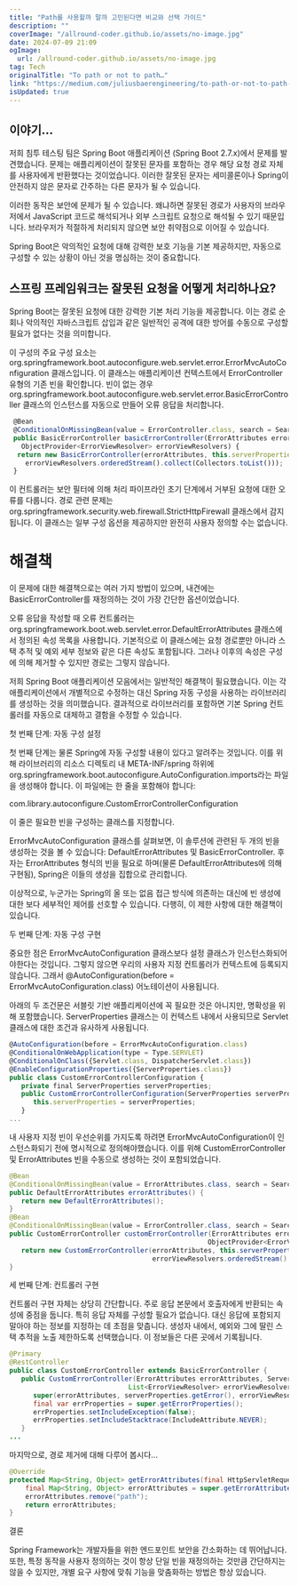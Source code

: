 ```yaml
---
title: "Path를 사용할까 말까 고민된다면 비교와 선택 가이드"
description: ""
coverImage: "/allround-coder.github.io/assets/no-image.jpg"
date: 2024-07-09 21:09
ogImage:
  url: /allround-coder.github.io/assets/no-image.jpg
tag: Tech
originalTitle: "To path or not to path…"
link: "https://medium.com/juliusbaerengineering/to-path-or-not-to-path-34f06d26fff1"
isUpdated: true
---
```


## 이야기…

저희 침투 테스팅 팀은 Spring Boot 애플리케이션 (Spring Boot 2.7.x)에서 문제를 발견했습니다. 문제는 애플리케이션이 잘못된 문자를 포함하는 경우 해당 요청 경로 자체를 사용자에게 반환했다는 것이었습니다. 이러한 잘못된 문자는 세미콜론이나 Spring이 안전하지 않은 문자로 간주하는 다른 문자가 될 수 있습니다.

이러한 동작은 보안에 문제가 될 수 있습니다. 왜냐하면 잘못된 경로가 사용자의 브라우저에서 JavaScript 코드로 해석되거나 외부 스크립트 요청으로 해석될 수 있기 때문입니다. 브라우저가 적절하게 처리되지 않으면 보안 취약점으로 이어질 수 있습니다.

Spring Boot은 악의적인 요청에 대해 강력한 보호 기능을 기본 제공하지만, 자동으로 구성할 수 있는 상황이 아닌 것을 명심하는 것이 중요합니다.

<!-- seedividend - 사각형 -->

<ins class="adsbygoogle"
     style="display:block"
     data-ad-client="ca-pub-4877378276818686"
     data-ad-slot="1898504329"
     data-ad-format="auto"
     data-full-width-responsive="true"></ins>

<script>
     (adsbygoogle = window.adsbygoogle || []).push({});
</script>

## 스프링 프레임워크는 잘못된 요청을 어떻게 처리하나요?

Spring Boot는 잘못된 요청에 대한 강력한 기본 처리 기능을 제공합니다. 이는 경로 순회나 악의적인 자바스크립트 삽입과 같은 일반적인 공격에 대한 방어를 수동으로 구성할 필요가 없다는 것을 의미합니다.

이 구성의 주요 구성 요소는 org.springframework.boot.autoconfigure.web.servlet.error.ErrorMvcAutoConfiguration 클래스입니다. 이 클래스는 애플리케이션 컨텍스트에서 ErrorController 유형의 기존 빈을 확인합니다. 빈이 없는 경우 org.springframework.boot.autoconfigure.web.servlet.error.BasicErrorController 클래스의 인스턴스를 자동으로 만들어 오류 응답을 처리합니다.

```js
 @Bean
 @ConditionalOnMissingBean(value = ErrorController.class, search = SearchStrategy.CURRENT)
 public BasicErrorController basicErrorController(ErrorAttributes errorAttributes,
   ObjectProvider<ErrorViewResolver> errorViewResolvers) {
  return new BasicErrorController(errorAttributes, this.serverProperties.getError(),
    errorViewResolvers.orderedStream().collect(Collectors.toList()));
 }
```

<!-- seedividend - 사각형 -->

<ins class="adsbygoogle"
     style="display:block"
     data-ad-client="ca-pub-4877378276818686"
     data-ad-slot="1898504329"
     data-ad-format="auto"
     data-full-width-responsive="true"></ins>

<script>
     (adsbygoogle = window.adsbygoogle || []).push({});
</script>

이 컨트롤러는 보안 필터에 의해 처리 파이프라인 초기 단계에서 거부된 요청에 대한 오류를 다룹니다. 경로 관련 문제는 org.springframework.security.web.firewall.StrictHttpFirewall 클래스에서 감지됩니다. 이 클래스는 일부 구성 옵션을 제공하지만 완전히 사용자 정의할 수는 없습니다.

# 해결책

이 문제에 대한 해결책으로는 여러 가지 방법이 있으며, 내견에는 BasicErrorController를 재정의하는 것이 가장 간단한 옵션이었습니다.

오류 응답을 작성할 때 오류 컨트롤러는 org.springframework.boot.web.servlet.error.DefaultErrorAttributes 클래스에서 정의된 속성 목록을 사용합니다. 기본적으로 이 클래스에는 요청 경로뿐만 아니라 스택 추적 및 예외 세부 정보와 같은 다른 속성도 포함됩니다. 그러나 이후의 속성은 구성에 의해 제거할 수 있지만 경로는 그렇지 않습니다.

<!-- seedividend - 사각형 -->

<ins class="adsbygoogle"
     style="display:block"
     data-ad-client="ca-pub-4877378276818686"
     data-ad-slot="1898504329"
     data-ad-format="auto"
     data-full-width-responsive="true"></ins>

<script>
     (adsbygoogle = window.adsbygoogle || []).push({});
</script>

저희 Spring Boot 애플리케이션 모음에서는 일반적인 해결책이 필요했습니다. 이는 각 애플리케이션에서 개별적으로 수정하는 대신 Spring 자동 구성을 사용하는 라이브러리를 생성하는 것을 의미했습니다. 결과적으로 라이브러리를 포함하면 기본 Spring 컨트롤러를 자동으로 대체하고 결함을 수정할 수 있습니다.

첫 번째 단계: 자동 구성 설정

첫 번째 단계는 물론 Spring에 자동 구성할 내용이 있다고 알려주는 것입니다. 이를 위해 라이브러리의 리소스 디렉토리 내 META-INF/spring 하위에 org.springframework.boot.autoconfigure.AutoConfiguration.imports라는 파일을 생성해야 합니다. 이 파일에는 한 줄을 포함해야 합니다:

com.library.autoconfigure.CustomErrorControllerConfiguration

<!-- seedividend - 사각형 -->

<ins class="adsbygoogle"
     style="display:block"
     data-ad-client="ca-pub-4877378276818686"
     data-ad-slot="1898504329"
     data-ad-format="auto"
     data-full-width-responsive="true"></ins>

<script>
     (adsbygoogle = window.adsbygoogle || []).push({});
</script>

이 줄은 필요한 빈을 구성하는 클래스를 지정합니다.

ErrorMvcAutoConfiguration 클래스를 살펴보면, 이 솔루션에 관련된 두 개의 빈을 생성하는 것을 볼 수 있습니다: DefaultErrorAttributes 및 BasicErrorController. 후자는 ErrorAttributes 형식의 빈을 필요로 하며(물론 DefaultErrorAttributes에 의해 구현됨), Spring은 이들의 생성을 집합으로 관리합니다.

이상적으로, 누군가는 Spring의 올 또는 없음 접근 방식에 의존하는 대신에 빈 생성에 대한 보다 세부적인 제어를 선호할 수 있습니다. 다행히, 이 제한 사항에 대한 해결책이 있습니다.

두 번째 단계: 자동 구성 구현

<!-- seedividend - 사각형 -->

<ins class="adsbygoogle"
     style="display:block"
     data-ad-client="ca-pub-4877378276818686"
     data-ad-slot="1898504329"
     data-ad-format="auto"
     data-full-width-responsive="true"></ins>

<script>
     (adsbygoogle = window.adsbygoogle || []).push({});
</script>

중요한 점은 ErrorMvcAutoConfiguration 클래스보다 설정 클래스가 인스턴스화되어야한다는 것입니다. 그렇지 않으면 우리의 사용자 지정 컨트롤러가 컨텍스트에 등록되지 않습니다. 그래서 @AutoConfiguration(before = ErrorMvcAutoConfiguration.class) 어노테이션이 사용됩니다.

아래의 두 조건문은 서블릿 기반 애플리케이션에 꼭 필요한 것은 아니지만, 명확성을 위해 포함했습니다. ServerProperties 클래스는 이 컨텍스트 내에서 사용되므로 Servlet 클래스에 대한 조건과 유사하게 사용됩니다.

```js
@AutoConfiguration(before = ErrorMvcAutoConfiguration.class)
@ConditionalOnWebApplication(type = Type.SERVLET)
@ConditionalOnClass({Servlet.class, DispatcherServlet.class})
@EnableConfigurationProperties({ServerProperties.class})
public class CustomErrorControllerConfiguration {
   private final ServerProperties serverProperties;
   public CustomErrorControllerConfiguration(ServerProperties serverProperties) {
      this.serverProperties = serverProperties;
   }
...
```

내 사용자 지정 빈이 우선순위를 가지도록 하려면 ErrorMvcAutoConfiguration이 인스턴스화되기 전에 명시적으로 정의해야했습니다. 이를 위해 CustomErrorController 및 ErrorAttributes 빈을 수동으로 생성하는 것이 포함되었습니다.

<!-- seedividend - 사각형 -->

<ins class="adsbygoogle"
     style="display:block"
     data-ad-client="ca-pub-4877378276818686"
     data-ad-slot="1898504329"
     data-ad-format="auto"
     data-full-width-responsive="true"></ins>

<script>
     (adsbygoogle = window.adsbygoogle || []).push({});
</script>

```java
@Bean
@ConditionalOnMissingBean(value = ErrorAttributes.class, search = SearchStrategy.CURRENT)
public DefaultErrorAttributes errorAttributes() {
   return new DefaultErrorAttributes();
}
@Bean
@ConditionalOnMissingBean(value = ErrorController.class, search = SearchStrategy.CURRENT)
public CustomErrorController customErrorController(ErrorAttributes errorAttributes,
                                                  ObjectProvider<ErrorViewResolver> errorViewResolvers) {
   return new CustomErrorController(errorAttributes, this.serverProperties,
                                    errorViewResolvers.orderedStream().collect(Collectors.toList()));
}
```

세 번째 단계: 컨트롤러 구현

컨트롤러 구현 자체는 상당히 간단합니다. 주로 응답 본문에서 호출자에게 반환되는 속성에 중점을 둡니다. 특히 응답 자체를 구성할 필요가 없습니다. 대신 응답에 포함되지 말아야 하는 정보를 지정하는 데 초점을 맞춥니다. 생성자 내에서, 예외와 그에 딸린 스택 추적을 노출 제한하도록 선택했습니다. 이 정보들은 다른 곳에서 기록됩니다.

```java
@Primary
@RestController
public class CustomErrorController extends BasicErrorController {
   public CustomErrorController(ErrorAttributes errorAttributes, ServerProperties serverProperties,
                              List<ErrorViewResolver> errorViewResolvers) {
      super(errorAttributes, serverProperties.getError(), errorViewResolvers);
      final var errProperties = super.getErrorProperties();
      errProperties.setIncludeException(false);
      errProperties.setIncludeStacktrace(IncludeAttribute.NEVER);
   }
...
```

<!-- seedividend - 사각형 -->

<ins class="adsbygoogle"
     style="display:block"
     data-ad-client="ca-pub-4877378276818686"
     data-ad-slot="1898504329"
     data-ad-format="auto"
     data-full-width-responsive="true"></ins>

<script>
     (adsbygoogle = window.adsbygoogle || []).push({});
</script>

마지막으로, 경로 제거에 대해 다루어 봅시다...

```java
@Override
protected Map<String, Object> getErrorAttributes(final HttpServletRequest request, final ErrorAttributeOptions options) {
    final Map<String, Object> errorAttributes = super.getErrorAttributes(request, options);
    errorAttributes.remove("path");
    return errorAttributes;
}
```

결론

Spring Framework는 개발자들을 위한 엔드포인트 보안을 간소화하는 데 뛰어납니다. 또한, 특정 동작을 사용자 정의하는 것이 항상 단일 빈을 재정의하는 것만큼 간단하지는 않을 수 있지만, 개별 요구 사항에 맞춰 기능을 맞춤화하는 방법은 항상 있습니다.
